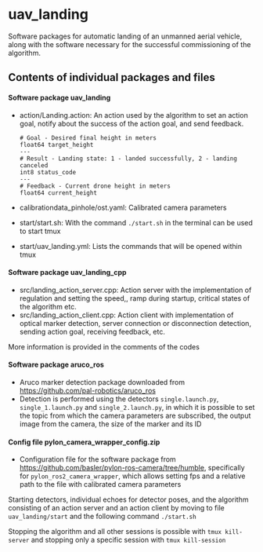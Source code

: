 uav_landing
=========

Software packages for automatic landing of an unmanned aerial vehicle, along with the software necessary for the successful commissioning of the algorithm.

## Contents of individual packages and files
#### Software package uav_landing
   * action/Landing.action: An action used by the algorithm to set an action goal, notify about the success of the action goal, and send feedback.

         # Goal - Desired final height in meters
         float64 target_height
         ---
         # Result - Landing state: 1 - landed successfully, 2 - landing canceled
         int8 status_code
         ---
         # Feedback - Current drone height in meters
         float64 current_height

   * calibrationdata_pinhole/ost.yaml: Calibrated camera parameters
   * start/start.sh: With the command `./start.sh` in the terminal can be used to start tmux
   * start/uav_landing.yml: Lists the commands that will be opened within tmux

#### Software package uav_landing_cpp
   * src/landing_action_server.cpp: Action server with the implementation of regulation and setting the speed,, ramp during startup, critical states of the algorithm etc.
   * src/landing_action_client.cpp: Action client with implementation of optical marker detection, server connection or disconnection detection, sending action goal, receiving feedback, etc.
   
   More information is provided in the comments of the codes
#### Software package aruco_ros
   * Aruco marker detection package downloaded from https://github.com/pal-robotics/aruco_ros
   * Detection is performed using the detectors `single.launch.py`, `single_1.launch.py` ​​and `single_2.launch.py`, in which it is possible to set the topic from which the camera parameters are subscribed, the output image from the camera, the size of the marker and its ID

#### Config file pylon_camera_wrapper_config.zip
   * Configuration file for the software package from https://github.com/basler/pylon-ros-camera/tree/humble, specifically for `pylon_ros2_camera_wrapper`, which allows setting fps and a relative path to the file with calibrated camera parameters

Starting detectors, individual echoes for detector poses, and the algorithm consisting of an action server and an action client by moving to file `uav_landing/start` and the following command `./start.sh`

Stopping the algorithm and all other sessions is possible with `tmux kill-server` and stopping only a specific session with `tmux kill-session`
